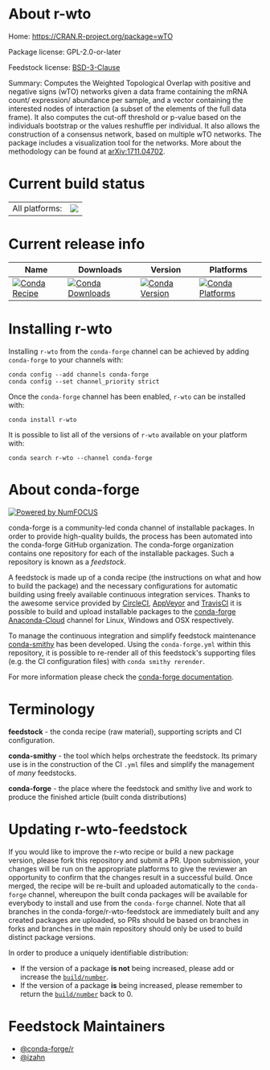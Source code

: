About r-wto
===========

Home: https://CRAN.R-project.org/package=wTO

Package license: GPL-2.0-or-later

Feedstock license: [BSD-3-Clause](https://github.com/conda-forge/r-wto-feedstock/blob/master/LICENSE.txt)

Summary: Computes the Weighted Topological Overlap with positive and negative signs (wTO) networks given a data frame containing the mRNA count/ expression/ abundance per sample, and a vector containing the interested nodes of interaction (a subset of the elements of the full data frame). It also computes the cut-off threshold or p-value based on the individuals bootstrap or the values reshuffle per individual. It also allows the construction of a consensus network, based on multiple wTO networks. The package includes a visualization tool for the networks.  More about the methodology can be found at <arXiv:1711.04702>.

Current build status
====================


<table><tr><td>All platforms:</td>
    <td>
      <a href="https://dev.azure.com/conda-forge/feedstock-builds/_build/latest?definitionId=13344&branchName=master">
        <img src="https://dev.azure.com/conda-forge/feedstock-builds/_apis/build/status/r-wto-feedstock?branchName=master">
      </a>
    </td>
  </tr>
</table>

Current release info
====================

| Name | Downloads | Version | Platforms |
| --- | --- | --- | --- |
| [![Conda Recipe](https://img.shields.io/badge/recipe-r--wto-green.svg)](https://anaconda.org/conda-forge/r-wto) | [![Conda Downloads](https://img.shields.io/conda/dn/conda-forge/r-wto.svg)](https://anaconda.org/conda-forge/r-wto) | [![Conda Version](https://img.shields.io/conda/vn/conda-forge/r-wto.svg)](https://anaconda.org/conda-forge/r-wto) | [![Conda Platforms](https://img.shields.io/conda/pn/conda-forge/r-wto.svg)](https://anaconda.org/conda-forge/r-wto) |

Installing r-wto
================

Installing `r-wto` from the `conda-forge` channel can be achieved by adding `conda-forge` to your channels with:

```
conda config --add channels conda-forge
conda config --set channel_priority strict
```

Once the `conda-forge` channel has been enabled, `r-wto` can be installed with:

```
conda install r-wto
```

It is possible to list all of the versions of `r-wto` available on your platform with:

```
conda search r-wto --channel conda-forge
```


About conda-forge
=================

[![Powered by NumFOCUS](https://img.shields.io/badge/powered%20by-NumFOCUS-orange.svg?style=flat&colorA=E1523D&colorB=007D8A)](http://numfocus.org)

conda-forge is a community-led conda channel of installable packages.
In order to provide high-quality builds, the process has been automated into the
conda-forge GitHub organization. The conda-forge organization contains one repository
for each of the installable packages. Such a repository is known as a *feedstock*.

A feedstock is made up of a conda recipe (the instructions on what and how to build
the package) and the necessary configurations for automatic building using freely
available continuous integration services. Thanks to the awesome service provided by
[CircleCI](https://circleci.com/), [AppVeyor](https://www.appveyor.com/)
and [TravisCI](https://travis-ci.com/) it is possible to build and upload installable
packages to the [conda-forge](https://anaconda.org/conda-forge)
[Anaconda-Cloud](https://anaconda.org/) channel for Linux, Windows and OSX respectively.

To manage the continuous integration and simplify feedstock maintenance
[conda-smithy](https://github.com/conda-forge/conda-smithy) has been developed.
Using the ``conda-forge.yml`` within this repository, it is possible to re-render all of
this feedstock's supporting files (e.g. the CI configuration files) with ``conda smithy rerender``.

For more information please check the [conda-forge documentation](https://conda-forge.org/docs/).

Terminology
===========

**feedstock** - the conda recipe (raw material), supporting scripts and CI configuration.

**conda-smithy** - the tool which helps orchestrate the feedstock.
                   Its primary use is in the construction of the CI ``.yml`` files
                   and simplify the management of *many* feedstocks.

**conda-forge** - the place where the feedstock and smithy live and work to
                  produce the finished article (built conda distributions)


Updating r-wto-feedstock
========================

If you would like to improve the r-wto recipe or build a new
package version, please fork this repository and submit a PR. Upon submission,
your changes will be run on the appropriate platforms to give the reviewer an
opportunity to confirm that the changes result in a successful build. Once
merged, the recipe will be re-built and uploaded automatically to the
`conda-forge` channel, whereupon the built conda packages will be available for
everybody to install and use from the `conda-forge` channel.
Note that all branches in the conda-forge/r-wto-feedstock are
immediately built and any created packages are uploaded, so PRs should be based
on branches in forks and branches in the main repository should only be used to
build distinct package versions.

In order to produce a uniquely identifiable distribution:
 * If the version of a package **is not** being increased, please add or increase
   the [``build/number``](https://docs.conda.io/projects/conda-build/en/latest/resources/define-metadata.html#build-number-and-string).
 * If the version of a package **is** being increased, please remember to return
   the [``build/number``](https://docs.conda.io/projects/conda-build/en/latest/resources/define-metadata.html#build-number-and-string)
   back to 0.

Feedstock Maintainers
=====================

* [@conda-forge/r](https://github.com/conda-forge/r/)
* [@izahn](https://github.com/izahn/)

